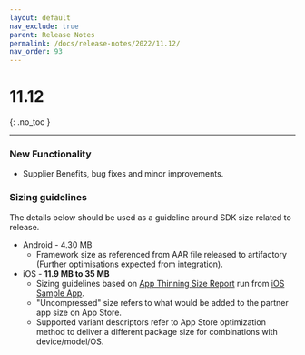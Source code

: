 ```yaml
---
layout: default
nav_exclude: true
parent: Release Notes
permalink: /docs/release-notes/2022/11.12/
nav_order: 93
---
```


# 11.12

{: .no_toc }

---

### New Functionality

* Supplier Benefits, bug fixes and minor improvements.

### Sizing guidelines
The details below should be used as a guideline around SDK size related to release.
* Android - 4.30 MB
    * Framework size as referenced from AAR file released to artifactory (Further optimisations expected from integration).
* iOS - **11.9 MB to 35 MB**
    * Sizing guidelines based on <a href="https://github.com/cartrawler/cartrawler.github.io/blob/master/ios-report.txt" target="_blank">App Thinning Size Report</a> run from <a href="https://github.com/cartrawler/cartrawler-ios-integration" target="_blank">iOS Sample App</a>.
    * "Uncompressed" size refers to what would be added to the partner app size on App Store.
    * Supported variant descriptors refer to App Store optimization method to deliver a different package size for combinations with device/model/OS.
